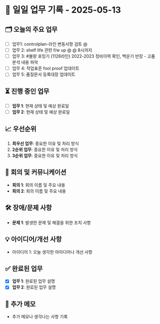 # 📅 일일 업무 기록 - 2025-05-13

## 🗂 오늘의 주요 업무
- [ ] 업무1: controlplan-라인 변동사항 검토 @ 
- [ ] 업무 2: shelf life 관련 f/w up @ @ 8시까지
- [ ] 업무 3: #불량 포밍기 (1126라인) 2022-2023 정비이력 확인, 백운기 반장 - 고품 분석 내용 파악
- [ ] 업무 4: 작업표준 fool proof 업데이트
- [ ] 업무 5: 품질문서 등록대장 업데이트

## ⏳ 진행 중인 업무
- [ ] **업무 1**: 현재 상태 및 예상 완료일
- [ ] **업무 2**: 현재 상태 및 예상 완료일

## 📈 우선순위
1. **최우선 업무**: 중요한 이유 및 처리 방식
2. **2순위 업무**: 중요한 이유 및 처리 방식
3. **3순위 업무**: 중요한 이유 및 처리 방식

## 🔄 회의 및 커뮤니케이션
- **회의 1**: 회의 이름 및 주요 내용
- **회의 2**: 회의 이름 및 주요 내용

## 🛠 장애/문제 사항
- **문제 1**: 발생한 문제 및 해결을 위한 조치 사항

## 💡 아이디어/개선 사항
- 아이디어 1: 오늘 생각한 아이디어나 개선 사항

## ✅ 완료된 업무
- [x] **업무 1**: 완료된 업무 설명
- [x] **업무 2**: 완료된 업무 설명

## 📝 추가 메모
- 추가 메모나 생각나는 사항 기록
